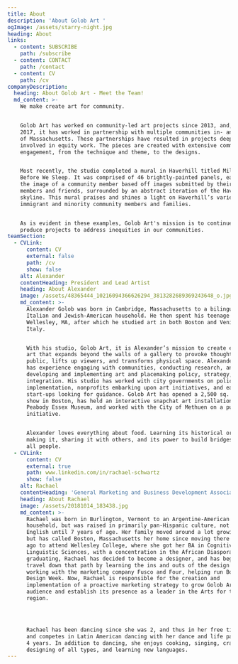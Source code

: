 ```yaml
---
title: About
description: 'About Golob Art '
ogImage: /assets/starry-night.jpg
heading: About
links:
  - content: SUBSCRIBE
    path: /subscribe
  - content: CONTACT
    path: /contact
  - content: CV
    path: /cv
companyDescription:
  heading: About Golob Art - Meet the Team!
  md_content: >-
    We make create art for community. 


    Golob Art has worked on community-led art projects since 2013, and, since
    2017, it has worked in partnership with multiple communities in- and outside
    of Massachusetts. These partnerships have resulted in projects deeply
    involved in equity work. The pieces are created with extensive community
    engagement, from the technique and theme, to the designs. 


    Most recently, the studio completed a mural in Haverhill titled Miles to Go
    Before We Sleep. It was comprised of 46 brightly-painted panels, each with
    the image of a community member based off images submitted by their family
    members and friends, surrounded by an abstract iteration of the Haverhill
    skyline. This mural praises and shines a light on Haverhill’s varied
    immigrant and minority community members and families.  


    As is evident in these examples, Golob Art's mission is to continue to
    produce projects to address inequities in our communities.
teamSection:
  - CVLink:
      content: CV
      external: false
      path: /cv
      show: false
    alt: Alexander
    contentHeading: President and Lead Artist
    heading: About Alexander
    image: /assets/48365444_10216094366626294_3813282689369243648_o.jpg
    md_content: >-
      Alexander Golob was born in Cambridge, Massachusetts to a bilingual,
      Italian and Jewish-American household. He then spent his teenage years in
      Wellesley, MA, after which he studied art in both Boston and Venice,
      Italy. 


      With his studio, Golob Art, it is Alexander’s mission to create engaging
      art that expands beyond the walls of a gallery to provoke thought in the
      public, lifts up viewers, and transforms physical space. Alexander Golob
      has experience engaging with communities, conducting research, and
      developing and implementing art and placemaking policy, strategy, and
      integration. His studio has worked with city governments on policy and
      implementation, nonprofits embarking upon art initiatives, and early-stage
      start-ups looking for guidance. Golob Art has opened a 2,500 sq. ft art
      show in Boston, has held an interactive snapchat art installation at the
      Peabody Essex Museum, and worked with the City of Methuen on a public art
      initiative.


      Alexander loves everything about food. Learning its historical origins,
      making it, sharing it with others, and its power to build bridges among
      all people.
  - CVLink:
      content: CV
      external: true
      path: www.linkedin.com/in/rachael-schwartz
      show: false
    alt: Rachael
    contentHeading: 'General Marketing and Business Development Associate '
    heading: About Rachael
    image: /assets/20181014_183438.jpg
    md_content: >-
      Rachael was born in Burlington, Vermont to an Argentine-American
      household, but was raised in primarily pan-Hispanic culture, not learning
      English until 7 years of age. Her family moved around a lot growing up,
      but has called Boston, Massachusetts her home since moving there 5 years
      ago to attend Wellesley College, where she got her BA in Cognitive and
      Linguistic Sciences, with a concentration in the African Diaspora. Since
      graduating, Rachael has decided to become a designer, and has begun to
      travel down that path by learning the ins and outs of the design market,
      working with the marketing company Fusco and Four, helping run Boston
      Design Week. Now, Rachael is responsible for the creation and
      implementation of a proactive marketing strategy to grow Golob Art’s
      audience and establish its presence as a leader in the Arts for the
      region. 




      Rachael has been dancing since she was 2, and thus in her free time trains
      and competes in Latin American dancing with her dance and life partner of
      4 years. In addition to dancing, she enjoys cooking, singing, crafting and
      designing of all types, and learning new languages.
---
```


